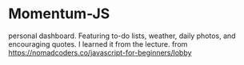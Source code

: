 # Momentum-JS
personal dashboard. Featuring to-do lists, weather, daily photos, and encouraging quotes.
I learned it from the lecture. from https://nomadcoders.co/javascript-for-beginners/lobby
